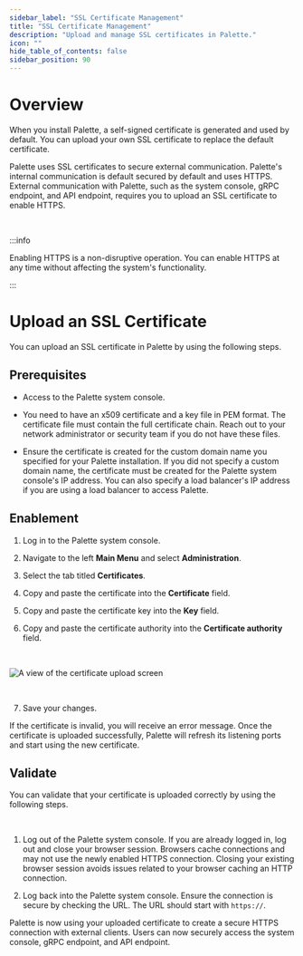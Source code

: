 ```yaml
---
sidebar_label: "SSL Certificate Management"
title: "SSL Certificate Management"
description: "Upload and manage SSL certificates in Palette."
icon: ""
hide_table_of_contents: false
sidebar_position: 90
---
```






# Overview

When you install Palette, a self-signed certificate is generated and used by default. You can upload your own SSL certificate to replace the default certificate.

Palette uses SSL certificates to secure external communication. Palette's internal communication is default secured by default and uses HTTPS. External communication with Palette, such as the system console, gRPC endpoint, and API endpoint, requires you to upload an SSL certificate to enable HTTPS. 

<br />

:::info

Enabling HTTPS is a non-disruptive operation. You can enable HTTPS at any time without affecting the system's functionality.

:::


# Upload an SSL Certificate

You can upload an SSL certificate in Palette by using the following steps.


## Prerequisites

- Access to the Palette system console.


- You need to have an x509 certificate and a key file in PEM format. The certificate file must contain the full certificate chain. Reach out to your network administrator or security team if you do not have these files.


- Ensure the certificate is created for the custom domain name you specified for your Palette installation. If you did not specify a custom domain name, the certificate must be created for the Palette system console's IP address. You can also specify a load balancer's IP address if you are using a load balancer to access Palette.
 

## Enablement

1. Log in to the Palette system console.


2. Navigate to the left **Main Menu** and select **Administration**.


3. Select the tab titled **Certificates**.


4. Copy and paste the certificate into the **Certificate** field.


5. Copy and paste the certificate key into the **Key** field.


6. Copy and paste the certificate authority into the **Certificate authority** field.


  <br />

  ![A view of the certificate upload screen](/enterprise-version_ssl-certificate-upload.png)

<br />

7. Save your changes. 

If the certificate is invalid, you will receive an error message. Once the certificate is uploaded successfully, Palette will refresh its listening ports and start using the new certificate.


## Validate

You can validate that your certificate is uploaded correctly by using the following steps.

<br />


1. Log out of the Palette system console. If you are already logged in, log out and close your browser session. Browsers cache connections and may not use the newly enabled HTTPS connection. Closing your existing browser session avoids issues related to your browser caching an HTTP connection.


2. Log back into the Palette system console. Ensure the connection is secure by checking the URL. The URL should start with `https://`.


Palette is now using your uploaded certificate to create a secure HTTPS connection with external clients. Users can now securely access the system console, gRPC endpoint, and API endpoint.

<br />

<br />